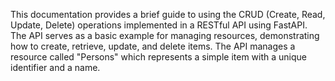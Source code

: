 This documentation provides a brief guide to using the CRUD (Create, Read, Update, Delete) operations implemented in a RESTful API using FastAPI. The API serves as a basic example for managing resources, demonstrating how to create, retrieve, update, and delete items. 
The API manages a resource called "Persons" which represents a simple item with a unique identifier and a name.